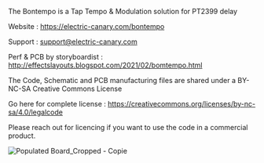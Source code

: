 The Bontempo is a Tap Tempo & Modulation solution for PT2399 delay

Website : https://electric-canary.com/bontempo

Support : support@electric-canary.com

Perf & PCB by storyboardist : http://effectslayouts.blogspot.com/2021/02/bomtempo.html

The Code, Schematic and PCB manufacturing files are shared under a BY-NC-SA Creative Commons License

Go here for complete license : https://creativecommons.org/licenses/by-nc-sa/4.0/legalcode

Please reach out for licencing if you want to use the code in a commercial product. 

![Populated Board_Cropped - Copie](https://user-images.githubusercontent.com/52302192/174494620-c50b8e09-c7f9-4d66-bbc3-3ff3cab22ddb.jpg)
